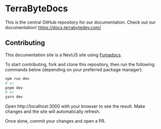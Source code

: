 # TerraByteDocs

This is the central GitHub repository for our documentation.
Check out our documentation! https://docs.terrabytedev.com/

## Contributing

This documentation site is a NextJS site using [Fumadocs](https://github.com/fuma-nama/fumadocs).

To start contributing, fork and clone this repository, then run the following commands below (depending on your preferred package manager):
```bash
npm run dev
# or
pnpm dev
# or
yarn dev
```

Open http://localhost:3000 with your browser to see the result.
Make changes and the site will automatically refresh.

Once done, commit your changes and open a PR.